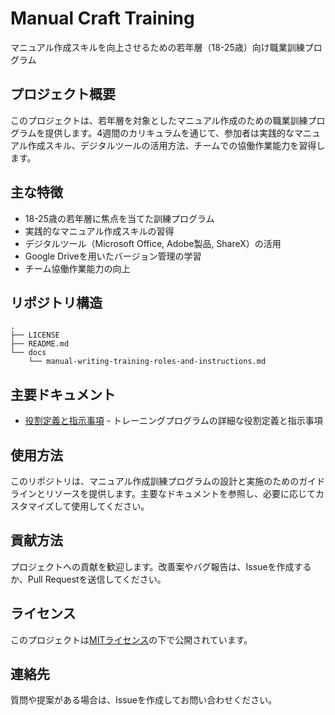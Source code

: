 # Manual Craft Training

マニュアル作成スキルを向上させるための若年層（18-25歳）向け職業訓練プログラム

## プロジェクト概要

このプロジェクトは、若年層を対象としたマニュアル作成のための職業訓練プログラムを提供します。4週間のカリキュラムを通じて、参加者は実践的なマニュアル作成スキル、デジタルツールの活用方法、チームでの協働作業能力を習得します。

## 主な特徴

- 18-25歳の若年層に焦点を当てた訓練プログラム
- 実践的なマニュアル作成スキルの習得
- デジタルツール（Microsoft Office, Adobe製品, ShareX）の活用
- Google Driveを用いたバージョン管理の学習
- チーム協働作業能力の向上

## リポジトリ構造

```
.
├── LICENSE
├── README.md
└── docs
    └── manual-writing-training-roles-and-instructions.md
```

## 主要ドキュメント

- [役割定義と指示事項](./docs/manual-writing-training-roles-and-instructions.md) - トレーニングプログラムの詳細な役割定義と指示事項

## 使用方法

このリポジトリは、マニュアル作成訓練プログラムの設計と実施のためのガイドラインとリソースを提供します。主要なドキュメントを参照し、必要に応じてカスタマイズして使用してください。

## 貢献方法

プロジェクトへの貢献を歓迎します。改善案やバグ報告は、Issueを作成するか、Pull Requestを送信してください。

## ライセンス

このプロジェクトは[MITライセンス](./LICENSE)の下で公開されています。

## 連絡先

質問や提案がある場合は、Issueを作成してお問い合わせください。